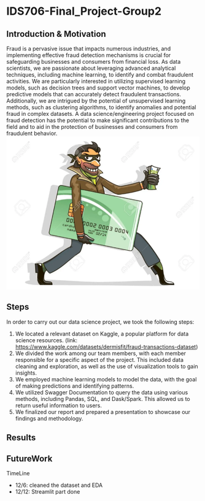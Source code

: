 # IDS706-Final_Project-Group2
## Introduction & Motivation
Fraud is a pervasive issue that impacts numerous industries, and implementing effective fraud detection mechanisms is crucial for safeguarding businesses and consumers from financial loss. As data scientists, we are passionate about leveraging advanced analytical techniques, including machine learning, to identify and combat fraudulent activities. We are particularly interested in utilizing supervised learning models, such as decision trees and support vector machines, to develop predictive models that can accurately detect fraudulent transactions. Additionally, we are intrigued by the potential of unsupervised learning methods, such as clustering algorithms, to identify anomalies and potential fraud in complex datasets. A data science/engineering project focused on fraud detection has the potential to make significant contributions to the field and to aid in the protection of businesses and consumers from fraudulent behavior.
<img src="https://github.com/belladu0201/Images_Beibei/blob/main/111.png" width="600" height="400">


## Steps
In order to carry out our data science project, we took the following steps:

1. We located a relevant dataset on Kaggle, a popular platform for data science resources. (link: https://www.kaggle.com/datasets/dermisfit/fraud-transactions-dataset)
2. We divided the work among our team members, with each member responsible for a specific aspect of the project. This included data cleaning and exploration, as well as the use of visualization tools to gain insights.
3. We employed machine learning models to model the data, with the goal of making predictions and identifying patterns.
4. We utilized Swagger Documentation to query the data using various methods, including Pandas, SQL, and Dask/Spark. This allowed us to return useful information to users.
5. We finalized our report and prepared a presentation to showcase our findings and methodology.

## Results

## FutureWork


TimeLine
- 12/6: cleaned the dataset and EDA
- 12/12: Streamlit part done
